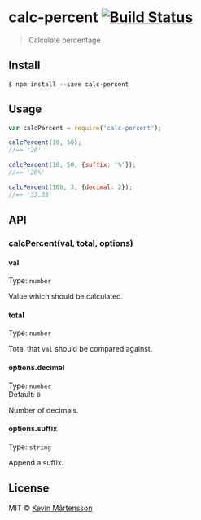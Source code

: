 # calc-percent [![Build Status](https://travis-ci.org/kevva/calc-percent.svg?branch=master)](https://travis-ci.org/kevva/calc-percent)

> Calculate percentage


## Install

```
$ npm install --save calc-percent
```


## Usage

```js
var calcPercent = require('calc-percent');

calcPercent(10, 50);
//=> '20'

calcPercent(10, 50, {suffix: '%'});
//=> '20%'

calcPercent(100, 3, {decimal: 2});
//=> '33.33'
```


## API

### calcPercent(val, total, options)

#### val

Type: `number`

Value which should be calculated.

#### total

Type: `number`

Total that `val` should be compared against.

#### options.decimal

Type: `number`  
Default: `0`

Number of decimals.

#### options.suffix

Type: `string`

Append a suffix.


## License

MIT © [Kevin Mårtensson](https://github.com/kevva)
